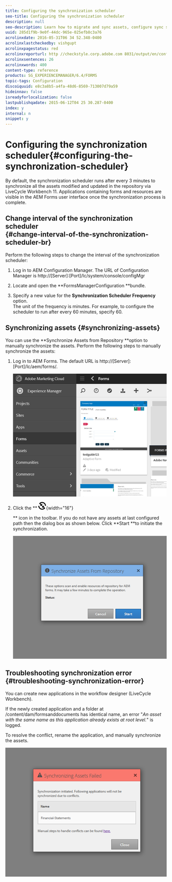 ```yaml
---
title: Configuring the synchronization scheduler
seo-title: Configuring the synchronization scheduler
description: null
seo-description: Learn how to migrate and sync assets, configure sync scheduler, and use folders to arrange assets.
uuid: 285d1f9b-9e0f-44dc-965e-025efb8c3a76
acrolinxdate: 2016-05-31T06 34 52.348-0400
acrolinxlastcheckedby: vishgupt
acrolinxpagestatus: red
acrolinxreporturl: http //checkstyle.corp.adobe.com 8031/output/en/configure_synchronization_scheduler_admin_5e12de0b318c6865_1977_report.xml
acrolinxsentences: 26
acrolinxwords: 400
content-type: reference
products: SG_EXPERIENCEMANAGER/6.4/FORMS
topic-tags: Configuration
discoiquuid: e8c3a8b5-a4fa-48d6-8569-713007d79a59
hideinnav: false
isreadyforlocalization: false
lastpublishqadate: 2015-06-12T04 25 30.287-0400
index: y
internal: n
snippet: y
---
```


# Configuring the synchronization scheduler{#configuring-the-synchronization-scheduler}

By default, the synchronization scheduler runs after every 3 minutes to synchronize all the assets modified and updated in the repository via LiveCycle Workbench 11. Applications containing forms and resources are visible in the AEM Forms user interface once the synchronization process is complete.

## Change interval of the synchronization scheduler <br> {#change-interval-of-the-synchronization-scheduler-br}

Perform the following steps to change the interval of the synchronization scheduler:

1. Log in to AEM Configuration Manager. The URL of Configuration Manager is http://[Server]:[Port]/lc/system/console/configMgr  

1. Locate and open the **FormsManagerConfiguration **bundle.   

1. Specify a new value for the **Synchronization Scheduler Frequency** option.  
   The unit of the frequency is minutes. For example, to configure the scheduler to run after every 60 minutes, specify 60.

## Synchronizing assets {#synchronizing-assets}

You can use the **Synchronize Assets from Repository **option to manually synchronize the assets. Perform the following steps to manually synchronize the assets:

1. Log in to AEM Forms. The default URL is http://[Server]:[Port]/lc/aem/forms/.

   ![AEM Forms user interface](assets/Aem_Forms_UI.png)

1. Click the ** ![](assets/aem6forms_sync.png){width="16"}

   ** icon in the toolbar. If you do not have any assets at last configured path then the dialog box as shown below. Click **Start **to initiate the synchronization.

   ![Synchronization dialog box](assets/Migrate-and-Syncronize.png)

## Troubleshooting synchronization error {#troubleshooting-synchronization-error}

You can create new applications in the workflow designer (LiveCycle Workbench).

If the newly created application and a folder at /content/dam/formsanddocuments has identical name, an error "*An asset with the same name as this application already exists at root level.*" is logged.

To resolve the conflict, rename the application, and manually synchronize the assets.

![Conflicts in asset synchronization dialog box](assets/Sync-Conflict.png)

